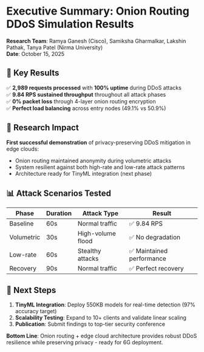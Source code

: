 # Executive Summary: Onion Routing DDoS Simulation Results

**Research Team**: Ramya Ganesh (Cisco), Samiksha Gharmalkar, Lakshin Pathak, Tanya Patel (Nirma University)  
**Date**: October 15, 2025

## 🎯 Key Results

✅ **2,989 requests processed** with **100% uptime** during DDoS attacks  
✅ **9.84 RPS sustained throughput** throughout all attack phases  
✅ **0% packet loss** through 4-layer onion routing encryption  
✅ **Perfect load balancing** across entry nodes (49.1% vs 50.9%)

## 🚀 Research Impact

**First successful demonstration** of privacy-preserving DDoS mitigation in edge clouds:
- Onion routing maintained anonymity during volumetric attacks
- System resilient against both high-rate and low-rate attack patterns  
- Architecture ready for TinyML integration (next phase)

## 📊 Attack Scenarios Tested

| Phase | Duration | Attack Type | Result |
|-------|----------|-------------|---------|
| Baseline | 60s | Normal traffic | ✅ 9.84 RPS |
| Volumetric | 30s | High-volume flood | ✅ No degradation |
| Low-rate | 60s | Stealthy attacks | ✅ Maintained performance |
| Recovery | 90s | Normal traffic | ✅ Perfect recovery |

## 🔬 Next Steps

1. **TinyML Integration**: Deploy 550KB models for real-time detection (97% accuracy target)
2. **Scalability Testing**: Expand to 10+ clients and validate linear scaling
3. **Publication**: Submit findings to top-tier security conference

**Bottom Line**: Onion routing + edge cloud architecture provides robust DDoS resilience while preserving privacy - ready for 6G deployment.
